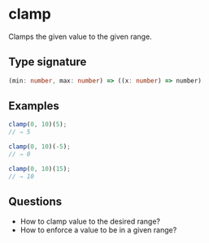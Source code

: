 # clamp

Clamps the given value to the given range.

## Type signature

<!-- prettier-ignore-start -->
```typescript
(min: number, max: number) => ((x: number) => number)
```
<!-- prettier-ignore-end -->

## Examples

<!-- prettier-ignore-start -->
```javascript
clamp(0, 10)(5);
// ⇒ 5
```

```javascript
clamp(0, 10)(-5);
// ⇒ 0
```

```javascript
clamp(0, 10)(15);
// ⇒ 10
```
<!-- prettier-ignore-end -->

## Questions

- How to clamp value to the desired range?
- How to enforce a value to be in a given range?
